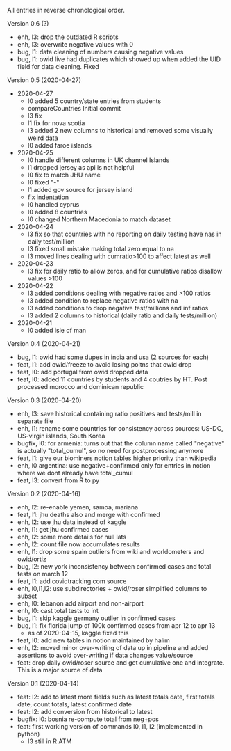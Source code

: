 All entries in reverse chronological order.


Version 0.6 (?)

- enh, l3: drop the outdated R scripts
- enh, l3: overwrite negative values with 0
- bug, l1: data cleaning of numbers causing negative values
- bug, l1: owid live had duplicates which showed up when added the UID field for data cleaning. Fixed


Version 0.5 (2020-04-27)

- 2020-04-27
	- l0 added 5 country/state entries from students
  - compareCountries Initial commit
  - l3 fix
  - l1 fix for nova scotia
  - l3 added 2 new columns to historical and removed some visually weird data
  - l0 added faroe islands
- 2020-04-25
  - l0 handle different columns in UK channel Islands
  - l1 dropped jersey as api is not helpful
  - l0 fix to match JHU name
  - l0 fixed "-"
  - l1 added gov source for jersey island
  - fix indentation
  - l0 handled cyprus
  - l0 added 8 countries
  - l0 changed Northern Macedonia to match dataset
- 2020-04-24
  - l3 fix so that countries with no reporting on daily testing have nas in daily test/million
  - l3 fixed small mistake making total zero equal to na
  - l3 moved lines dealing with cumratio>100 to affect latest as well
- 2020-04-23
  - l3 fix for daily ratio to allow zeros, and for cumulative ratios disallow values >100
- 2020-04-22
  - l3 added conditions dealing with negative ratios and >100 ratios
  - l3 added condition to replace negative ratios with na
  - l3 added conditions to drop negative test/millions and inf ratios
  - l3 added 2 columns to historical (daily ratio and daily tests/million)
- 2020-04-21
  - l0 added isle of man



Version 0.4 (2020-04-21)

- bug, l1: owid had some dupes in india and usa (2 sources for each)
- feat, l1: add owid/freeze to avoid losing poitns that owid drop
- feat, l0: add portugal from owid dropped data
- feat, l0: added 11 countries by students and 4 coutries by HT. Post processed morocco and dominican republic


Version 0.3 (2020-04-20)

- enh, l3: save historical containing ratio positives and tests/mill in separate file
- enh, l1: rename some countries for consistency across sources: US-DC, US-virgin islands, South Korea
- bugfix, l0: for armenia: turns out that the column name called "negative" is actually "total_cumul", so no need for postprocessing anymore
- feat, l1: give our biominers notion tables higher priority than wikipedia
- enh, l0 argentina: use negative+confirmed only for entries in notion where we dont already have total_cumul
- feat, l3: convert from R to py


Version 0.2 (2020-04-16)

- enh, l2: re-enable yemen, samoa, mariana
- feat, l1: jhu deaths also and merge with confirmed
- enh, l2: use jhu data instead of kaggle
- enh, l1: get jhu confirmed cases
- enh, l2: some more details for null lats
- enh, l2: count file now accumulates results
- enh, l1: drop some spain outliers from wiki and worldometers and owid/ortiz
- bug, l2: new york inconsistency between confirmed cases and total tests on march 12
- feat, l1: add covidtracking.com source
- enh, l0,l1,l2: use subdirectories + owid/roser simplified columns to subset
- enh, l0: lebanon add airport and non-airport
- enh, l0: cast total tests to int
- bug, l1: skip kaggle germany outlier in confirmed cases
- bug, l1: fix florida jump of 100k confirmed cases from apr 12 to apr 13
  - as of 2020-04-15, kaggle fixed this
- feat, l0: add new tables in notion maintained by halim
- enh, l2: moved minor over-writing of data up in pipeline and added assertions to avoid over-writing if data changes value/source
- feat: drop daily owid/roser source and get cumulative one and integrate. This is a major source of data


Version 0.1 (2020-04-14)

- feat: l2: add to latest more fields such as latest totals date, first totals date, count totals, latest confirmed date
- feat: l2: add conversion from historical to latest
- bugfix: l0: bosnia re-compute total from neg+pos
- feat: first working version of commands l0, l1, l2 (implemented in python)
  - l3 still in R ATM
